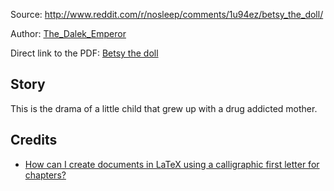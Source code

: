 Source: http://www.reddit.com/r/nosleep/comments/1u94ez/betsy_the_doll/

Author: [The_Dalek_Emperor](http://www.reddit.com/user/The_Dalek_Emperor)

Direct link to the PDF: [Betsy the doll](https://github.com/MartinThoma/free-books/blob/master/Reddit-nosleep/The-Dalek-Emperor/Betsy-the-Doll/Betsy-the-Doll.pdf?raw=true)

## Story

This is the drama of a little child that grew up with a drug addicted mother.

## Credits

* [How can I create documents in LaTeX using a calligraphic first letter for chapters?](http://tex.stackexchange.com/q/769/5645)